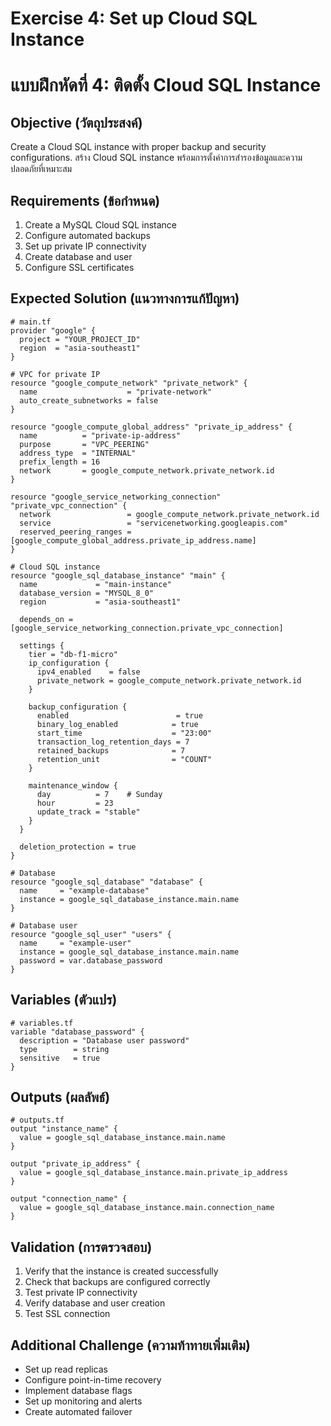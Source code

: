 # Exercise 4: Set up Cloud SQL Instance
# แบบฝึกหัดที่ 4: ติดตั้ง Cloud SQL Instance

## Objective (วัตถุประสงค์)
Create a Cloud SQL instance with proper backup and security configurations.
สร้าง Cloud SQL instance พร้อมการตั้งค่าการสำรองข้อมูลและความปลอดภัยที่เหมาะสม

## Requirements (ข้อกำหนด)
1. Create a MySQL Cloud SQL instance
2. Configure automated backups
3. Set up private IP connectivity
4. Create database and user
5. Configure SSL certificates

## Expected Solution (แนวทางการแก้ปัญหา)

```hcl
# main.tf
provider "google" {
  project = "YOUR_PROJECT_ID"
  region  = "asia-southeast1"
}

# VPC for private IP
resource "google_compute_network" "private_network" {
  name                    = "private-network"
  auto_create_subnetworks = false
}

resource "google_compute_global_address" "private_ip_address" {
  name          = "private-ip-address"
  purpose       = "VPC_PEERING"
  address_type  = "INTERNAL"
  prefix_length = 16
  network       = google_compute_network.private_network.id
}

resource "google_service_networking_connection" "private_vpc_connection" {
  network                 = google_compute_network.private_network.id
  service                 = "servicenetworking.googleapis.com"
  reserved_peering_ranges = [google_compute_global_address.private_ip_address.name]
}

# Cloud SQL instance
resource "google_sql_database_instance" "main" {
  name             = "main-instance"
  database_version = "MYSQL_8_0"
  region           = "asia-southeast1"

  depends_on = [google_service_networking_connection.private_vpc_connection]

  settings {
    tier = "db-f1-micro"
    ip_configuration {
      ipv4_enabled    = false
      private_network = google_compute_network.private_network.id
    }
    
    backup_configuration {
      enabled                        = true
      binary_log_enabled            = true
      start_time                    = "23:00"
      transaction_log_retention_days = 7
      retained_backups              = 7
      retention_unit                = "COUNT"
    }
    
    maintenance_window {
      day          = 7    # Sunday
      hour         = 23
      update_track = "stable"
    }
  }

  deletion_protection = true
}

# Database
resource "google_sql_database" "database" {
  name     = "example-database"
  instance = google_sql_database_instance.main.name
}

# Database user
resource "google_sql_user" "users" {
  name     = "example-user"
  instance = google_sql_database_instance.main.name
  password = var.database_password
}
```

## Variables (ตัวแปร)
```hcl
# variables.tf
variable "database_password" {
  description = "Database user password"
  type        = string
  sensitive   = true
}
```

## Outputs (ผลลัพธ์)
```hcl
# outputs.tf
output "instance_name" {
  value = google_sql_database_instance.main.name
}

output "private_ip_address" {
  value = google_sql_database_instance.main.private_ip_address
}

output "connection_name" {
  value = google_sql_database_instance.main.connection_name
}
```

## Validation (การตรวจสอบ)
1. Verify that the instance is created successfully
2. Check that backups are configured correctly
3. Test private IP connectivity
4. Verify database and user creation
5. Test SSL connection

## Additional Challenge (ความท้าทายเพิ่มเติม)
- Set up read replicas
- Configure point-in-time recovery
- Implement database flags
- Set up monitoring and alerts
- Create automated failover

